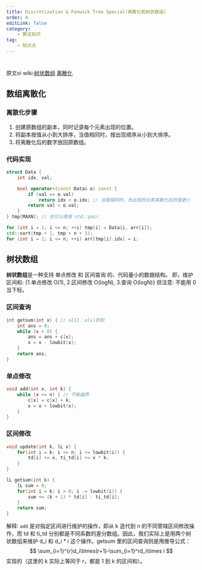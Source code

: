 ```yaml
---
title: Discretization & Fenwick Tree Special(离散化和树状数组)
order: 4
editLink: false
category:
    - 算法知识
tag:
    - 知识点
---
```

#
原文oi wiki:[树状数组](https://oi-wiki.org/ds/fenwick/#%E5%8C%BA%E9%97%B4%E5%8A%A0%E5%8C%BA%E9%97%B4%E5%92%8C) [离散化](https://oi-wiki.org/misc/discrete/)
## 数组离散化

### 离散化步骤
1. 创建原数组的副本，同时记录每个元素出现的位置。
2. 将副本按值从小到大排序，当值相同时，按出现顺序从小到大排序。
3. 将离散化后的数字放回原数组。
### 代码实现
```cpp
struct Data {
    int idx, val;

    bool operator<(const Data& o) const {
        if (val == o.val)
            return idx < o.idx; // 当值相同时，先出现的元素离散化后的值更小
        return val < o.val;
    }
} tmp[MAXN]; // 也可以使用 std::pair

for (int i = 1; i <= n; ++i) tmp[i] = Data{i, arr[i]};
std::sort(tmp + 1, tmp + n + 1);
for (int i = 1; i <= n; ++i) arr[tmp[i].idx] = i;
```
## 树状数组

**树状数组**是一种支持 单点修改 和 区间查询 的、代码量小的数据结构。
即，维护区间和: {1.单点修改 O(1), 2.区间修改 O(logN), 3.查询 O(logN)}
但注意: 不能用 0 当下标。

### 区间查询
```cpp
int getsum(int x) { // a[1]..a[x]的和
    int ans = 0;
    while (x > 0) {
        ans = ans + c[x];
        x = x - lowbit(x);
    }
    return ans;
}
```
### 单点修改
```cpp
void add(int x, int k) {
    while (x <= n) { // 不能越界
        c[x] = c[x] + k;
        x = x + lowbit(x);
    }
}
```
### 区间修改
```cpp
void update(int k, lL x) {
    for(int i = k; i <= n; i += lowbit(i)) {
        td[i] += x, ti_td[i] += x * k;
    }
}

lL getsum(int k) {
    lL sum = 0;
    for(int i = k; i > 0; i -= lowbit(i)) {
        sum += (k + 1) * td[i] - ti_td[i];
    }
    return sum;
}
```
解释: `add` 是对指定区间进行维护的操作，即从 k 迭代到 n 的不同管辖区间修改操作，而 td 和 ti_td 分别都是不同系数的差分数组。因此，我们实际上是用两个树状数组来维护 d_i 和 d_i * i 这个操作。getsum 里的区间查询则是用推导公式：
$$
\sum_{i=1}^{r}d_i\times(r+1)-\sum_{i=1}^rd_i\times i
$$
实现的（这里的 k 实际上等同于 r，都是 1 到 k 的区间和）。

 
